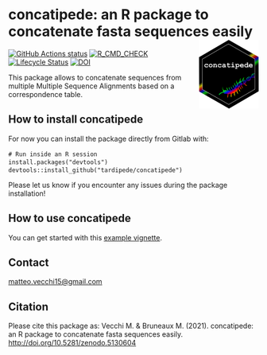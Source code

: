 concatipede: an R package to concatenate fasta sequences easily  <img src="man/figures/concatipede_hexagon.png" width="120" align="right" />
==============================================================

<!-- badges: start -->
[![GitHub Actions status](https://github.com/tardipede/concatipede/workflows/pipeline/badge.svg)](https://github.com/tardipede/concatipede/actions?workflow=pipeline)
[![R_CMD_CHECK](https://tardipede.github.io/concatipede/check-results/R-CMD-check_badge.svg)](https://tardipede.github.io/concatipede/check-results/R-CMD-check_output.txt)
[![Lifecycle Status](https://img.shields.io/badge/lifecycle-experimental-orange.svg)](https://lifecycle.r-lib.org/articles/stages.html)
[![DOI](https://zenodo.org/badge/347698578.svg)](https://zenodo.org/badge/latestdoi/347698578)
<!-- badges: end -->

This package allows to concatenate sequences from multiple Multiple Sequence Alignments based on a correspondence table.


## How to install concatipede

For now you can install the package directly from Gitlab with:

```
# Run inside an R session
install.packages("devtools")
devtools::install_github("tardipede/concatipede")
```

Please let us know if you encounter any issues during the package installation!

## How to use concatipede

You can get started with this [example vignette](https://tardipede.github.io/concatipede/articles/Package-usage.html).

## Contact
matteo.vecchi15@gmail.com

## Citation
Please cite this package as:
Vecchi M. & Bruneaux M. (2021). concatipede: an R package to concatenate fasta sequences easily. http://doi.org/10.5281/zenodo.5130604
